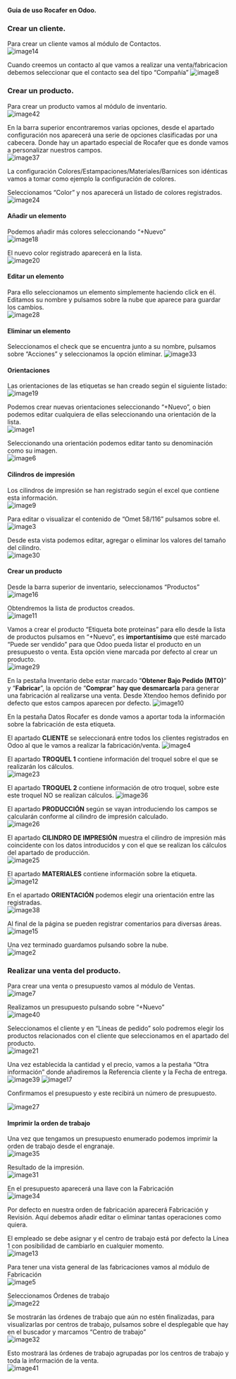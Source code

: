 **Guia de uso Rocafer en Odoo.**

### **Crear un cliente.**

Para crear un cliente vamos al módulo de Contactos.  
![image14](https://github.com/user-attachments/assets/39f3b60d-d6f0-49f9-aacb-293d856143e4)

Cuando creemos un contacto al que vamos a realizar una venta/fabricacion debemos seleccionar que el contacto sea del tipo “Compañía”
![image8](https://github.com/user-attachments/assets/2c77c062-c639-4125-aa6f-f18d04ded5f5)

### 

### **Crear un producto.**

Para crear un producto vamos al módulo de inventario.  
![image42](https://github.com/user-attachments/assets/c7ab399a-3d33-4ce0-9f40-0a86fb2fe975)

En la barra superior encontraremos varias opciones, desde el apartado configuración nos aparecerá una serie de opciones clasificadas por una cabecera. Donde hay un apartado especial de Rocafer que es donde vamos a personalizar nuestros campos.  
![image37](https://github.com/user-attachments/assets/5a87e02a-1780-4a7c-ada9-43bfe9eeabe1)

La configuración Colores/Estampaciones/Materiales/Barnices son idénticas vamos a tomar como ejemplo la configuración de colores.

Seleccionamos “Color” y nos aparecerá un listado de colores registrados.  
![image24](https://github.com/user-attachments/assets/359dce1f-2163-4983-bb48-e570681625a6)

#### **Añadir un elemento**

Podemos añadir más colores seleccionando “+Nuevo”  
![image18](https://github.com/user-attachments/assets/da69f1a9-9bad-484e-85b3-b02d711af522)

El nuevo color registrado aparecerá en la lista.  
![image20](https://github.com/user-attachments/assets/dc3c342c-9039-4375-84be-d45d3ec26f56)

#### 

#### **Editar un elemento**

Para ello seleccionamos un elemento simplemente haciendo click en él. Editamos su nombre y pulsamos sobre la nube que aparece para guardar los cambios.  
![image28](https://github.com/user-attachments/assets/5bd105fb-84f5-4cb5-925e-e912ccab6b0b)

#### **Eliminar un elemento**

Seleccionamos el check que se encuentra junto a su nombre, pulsamos sobre “Acciones” y seleccionamos la opción eliminar.
![image33](https://github.com/user-attachments/assets/6d3ba9da-ed57-4a4f-a00f-17dcab6d9604)

#### 

#### **Orientaciones**

Las orientaciones de las etiquetas se han creado según el siguiente listado:  
![image19](https://github.com/user-attachments/assets/3d334094-f961-4f3b-b317-9a7aa1d6f38f)

Podemos crear nuevas orientaciones seleccionando “+Nuevo”, o bien podemos editar cualquiera de ellas seleccionando una orientación de la lista.  
![image1](https://github.com/user-attachments/assets/36eccf89-977a-45c2-bc55-45506e403256)

Seleccionando una orientación podemos editar tanto su denominación como su imagen.  
![image6](https://github.com/user-attachments/assets/fe9594c8-5403-49ca-8440-47b778e621f0)

#### **Cilindros de impresión**

Los cilindros de impresión se han registrado según el excel que contiene esta información.  
![image9](https://github.com/user-attachments/assets/366d1b61-2683-45ec-88af-425576e23ba2)

Para editar o visualizar el contenido de “Omet 58/116” pulsamos sobre el.  
![image3](https://github.com/user-attachments/assets/0ae47fa7-0af4-44e0-a616-8cac6513efab)

Desde esta vista podemos editar, agregar o eliminar los valores del tamaño del cilindro.  
![image30](https://github.com/user-attachments/assets/96419de2-ff78-4dfb-948f-2cca0b3bdac5)

#### **Crear un producto**

Desde la barra superior de inventario, seleccionamos “Productos”  
![image16](https://github.com/user-attachments/assets/3f2d43f7-e985-4d4b-bdd2-cd0cb24dd6c8)

Obtendremos la lista de productos creados.  
![image11](https://github.com/user-attachments/assets/941de0f6-8c7a-4a49-9f63-0441859068e0)

Vamos a crear el producto “Etiqueta bote proteinas” para ello desde la lista de productos pulsamos en “+Nuevo”, es **importantísimo** que esté marcado “Puede ser vendido” para que Odoo pueda listar el producto en un presupuesto o venta. Esta opción viene marcada por defecto al crear un producto.  
![image29](https://github.com/user-attachments/assets/b04a8888-5f59-45d2-a146-fe0731dcf65d)

En la pestaña Inventario debe estar marcado “**Obtener Bajo Pedido (MTO)**” y “**Fabricar**”, la opción de “**Comprar**” **hay que desmarcarla** para generar una fabricación al realizarse una venta. Desde Xtendoo hemos definido por defecto que estos campos aparecen por defecto.
![image10](https://github.com/user-attachments/assets/649e0b75-b0dd-40c0-8da0-bda97c20284a)

En la pestaña Datos Rocafer es donde vamos a aportar toda la información sobre la fabricación de esta etiqueta.

El apartado **CLIENTE** se seleccionará entre todos los clientes registrados en Odoo al que le vamos a realizar la fabricación/venta.
![image4](https://github.com/user-attachments/assets/7174dee7-a056-426d-8999-8476b5402be8)

El apartado **TROQUEL 1** contiene información del troquel sobre el que se realizarán los cálculos.  
![image23](https://github.com/user-attachments/assets/7aa6e32c-b4ef-46ad-a426-c53470d5b798)

El apartado **TROQUEL 2** contiene información de otro troquel, sobre este este troquel NO se realizan cálculos.
![image36](https://github.com/user-attachments/assets/183f2051-2a38-4a81-9988-ab37b63d237f)

El apartado **PRODUCCIÓN** según se vayan introduciendo los campos se calcularán conforme al cilindro de impresión calculado.  
![image26](https://github.com/user-attachments/assets/34eeb62c-c2d7-46c0-a259-8290bba41d85)

El apartado **CILINDRO DE IMPRESIÓN** muestra el cilindro de impresión más coincidente con los datos introducidos y con el que se realizan los cálculos del apartado de producción.  
![image25](https://github.com/user-attachments/assets/314539b9-0ad6-4728-9753-b6d0206f1c9d)

El apartado **MATERIALES** contiene información sobre la etiqueta.  
![image12](https://github.com/user-attachments/assets/4c76251c-c881-46f2-92f8-44f58937e2d3)

En el apartado **ORIENTACIÓN** podemos elegir una orientación entre las registradas.  
![image38](https://github.com/user-attachments/assets/81914fa3-1a8c-470f-91bc-82b4c2a22827)

Al final de la página se pueden registrar comentarios para diversas áreas.
![image15](https://github.com/user-attachments/assets/ea621304-4ed9-4396-bf97-47c81ea9eccc)

Una vez terminado guardamos pulsando sobre la nube.  
![image2](https://github.com/user-attachments/assets/18bf5129-019d-412c-a637-cf301cb8555a)

### **Realizar una venta del producto.**

Para crear una venta o presupuesto vamos al módulo de Ventas.  
![image7](https://github.com/user-attachments/assets/91f61eb4-bf6a-4fe8-a434-d737e141ad0b)

Realizamos un presupuesto pulsando sobre “+Nuevo”  
![image40](https://github.com/user-attachments/assets/4d2cc412-d246-4778-9a8d-489feff28820)

Seleccionamos el cliente y en “Líneas de pedido” solo podremos elegir los productos relacionados con el cliente que seleccionamos en el apartado del producto.  
![image21](https://github.com/user-attachments/assets/174f96d3-2ec7-45ac-99e5-2632feff343f)

Una vez establecida la cantidad y el precio, vamos a la pestaña “Otra información” donde añadiremos la Referencia cliente y la Fecha de entrega.  
![image39](https://github.com/user-attachments/assets/99df3e61-18b9-43e7-85ef-49b3d00433e0)
![image17](https://github.com/user-attachments/assets/806a80ae-717f-4e58-beb0-f8ea6944c283)

Confirmamos el presupuesto y este recibirá un número de presupuesto.

![image27](https://github.com/user-attachments/assets/c7695577-6ce8-4077-b719-b480cce33311)

#### **Imprimir la orden de trabajo**

Una vez que tengamos un presupuesto enumerado podemos imprimir la orden de trabajo desde el engranaje.  
![image35](https://github.com/user-attachments/assets/49cc9d7e-8d92-42ab-a3b8-24df6ae129f7)

Resultado de la impresión.  
![image31](https://github.com/user-attachments/assets/41313ff6-2b41-410e-8567-b3da8160ee2d)

En el presupuesto aparecerá una llave con la Fabricación  
![image34](https://github.com/user-attachments/assets/ea167c98-5913-4a2c-8aa6-9500534ae945)

Por defecto en nuestra orden de fabricación aparecerá Fabricación y Revisión. Aquí debemos añadir editar o eliminar tantas operaciones como quiera.

El empleado se debe asignar y el centro de trabajo está por defecto la Línea 1 con posibilidad de cambiarlo en cualquier momento.   
![image13](https://github.com/user-attachments/assets/a911c38d-b62f-4e07-b83f-f33a43ac8038)

Para tener una vista general de las fabricaciones vamos al módulo de Fabricación  
![image5](https://github.com/user-attachments/assets/2c7d02b0-07ea-40da-9436-e965fce06102)

Seleccionamos Órdenes de trabajo  
![image22](https://github.com/user-attachments/assets/a1ffb08b-342d-45bf-b37e-88e92518b938)

Se mostrarán las órdenes de trabajo que aún no estén finalizadas, para visualizarlas por centros de trabajo, pulsamos sobre el desplegable que hay en el buscador y marcamos “Centro de trabajo”  
![image32](https://github.com/user-attachments/assets/65194a9f-4f7f-4fa3-92dd-a2310ecca1f9)

Esto mostrará las órdenes de trabajo agrupadas por los centros de trabajo y toda la información de la venta.  
![image41](https://github.com/user-attachments/assets/9eb6a87f-4f37-4083-84ee-0719549c20f0)
